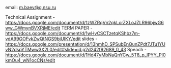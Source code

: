 
email: m.baev@g.nsu.ru

Technical Assignment - https://docs.google.com/document/d/1zWZRqVn2qkLorZXLoJZLR96bjwG6ww_GWmynBVXRjME/edit
TERM PAPER - https://docs.google.com/document/d/1wHvCSCTzetqKShbz7m-vdA99GOFvkZwQtNGS9bjUIKY/edit
slides - https://docs.google.com/presentation/d/13hmhD_SPSubEnQunZPdt7JTu1YUvN2dspYTMww3X2L0/edit#slide=id.g2d242f92689_0_43
Speach - https://docs.google.com/document/d/1Hd47yMbNaQnYCw_5T8_p_lPYY_PI0kmOu4_wN1ocCNs/edit
